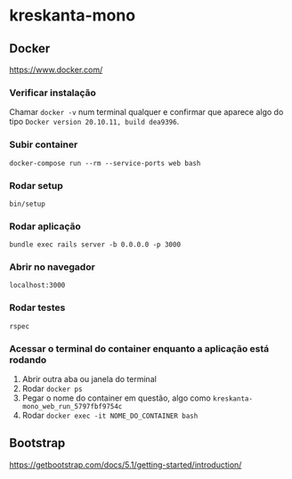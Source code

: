 # kreskanta-mono

## Docker
https://www.docker.com/

### Verificar instalação
Chamar `docker -v` num terminal qualquer e confirmar que aparece algo do tipo `Docker version 20.10.11, build dea9396`.

### Subir container
`docker-compose run --rm --service-ports web bash`

### Rodar setup
`bin/setup`

### Rodar aplicação
`bundle exec rails server -b 0.0.0.0 -p 3000`

### Abrir no navegador
`localhost:3000`

### Rodar testes
`rspec`

### Acessar o terminal do container enquanto a aplicação está rodando
1. Abrir outra aba ou janela do terminal
2. Rodar `docker ps`
3. Pegar o nome do container em questão, algo como `kreskanta-mono_web_run_5797fbf9754c`
4. Rodar `docker exec -it NOME_DO_CONTAINER bash`

## Bootstrap
https://getbootstrap.com/docs/5.1/getting-started/introduction/
